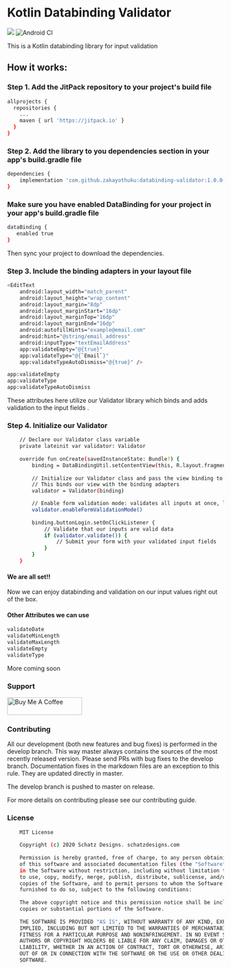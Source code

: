 # Kotlin Databinding Validator

[![](https://jitpack.io/v/schatzlabs/databinding-validator.svg)](https://jitpack.io/#schatzlabs/databinding-validator)
![Android CI](https://github.com/schatzlabs/databinding-validator/workflows/Android%20CI/badge.svg?branch=develop)

This is a Kotlin databinding library for input validation


## How it works:

### Step 1. Add the JitPack repository to your project's build file

```sh
allprojects {
  repositories {
    ...
    maven { url 'https://jitpack.io' }
  }
}
```

### Step 2. Add the library to you dependencies section in your app's build.gradle file

```sh
dependencies {
    implementation 'com.github.zakayothuku:databinding-validator:1.0.0-alpha01'
}
```

### Make sure you have enabled DataBinding for your project in your app's build.gradle file

```sh
dataBinding { 
   enabled true 
}
```

Then sync your project to download the dependencies.

### Step 3. Include the binding adapters in your layout file

```sh
<EditText
    android:layout_width="match_parent"
    android:layout_height="wrap_content"
    android:layout_margin="8dp"
    android:layout_marginStart="16dp"
    android:layout_marginTop="16dp"
    android:layout_marginEnd="16dp"
    android:autofillHints="example@email.com"
    android:hint="@string/email_address"
    android:inputType="textEmailAddress"
    app:validateEmpty="@{true}"
    app:validateType="@{`Email`}"
    app:validateTypeAutoDismiss="@{true}" />
```

```sh
app:validateEmpty 
app:validateType 
app:validateTypeAutoDismiss
```

These attributes here utilize our Validator library which binds and adds validation to the input fields .

### Step 4. Initialize our Validator

```sh
    // Declare our Validator class variable
    private lateinit var validator: Validator
    
    override fun onCreate(savedInstanceState: Bundle?) {
        binding = DataBindingUtil.setContentView(this, R.layout.fragment_login)
        
        // Initialize our Validator class and pass the view binding to our constructor
        // This binds our view with the binding adapters
        validator = Validator(binding)

        // Enable form validation mode: validates all inputs at once, like submit forms on web browsers
        validator.enableFormValidationMode()
        
        binding.buttonLogin.setOnClickListener {
            // Validate that our inputs are valid data
            if (validator.validate()) {
                // Submit your form with your validated input fields
            }
        }
    }
```


#### We are all set!!

Now we can enjoy databinding and validation on our input values right out of the box.

#### Other Attributes we can use

```sh
validateDate
validateMinLength
validateMaxLength
validateEmpty
validateType
```

More coming soon

### Support

<a href="https://www.buymeacoffee.com/zakayothuku" target="_blank"><img src="https://cdn.buymeacoffee.com/buttons/v2/default-black.png" alt="Buy Me A Coffee" style="height: 41px !important;width: 174px !important;" ></a>

### Contributing

All our development (both new features and bug fixes) is performed in the develop branch. This way master always contains the sources of the most recently released version. Please send PRs with bug fixes to the develop branch. Documentation fixes in the markdown files are an exception to this rule. They are updated directly in master.

The develop branch is pushed to master on release.

For more details on contributing please see our contributing guide.

### License

```sh
    MIT License
    
    Copyright (c) 2020 Schatz Designs. schatzdesigns.com
    
    Permission is hereby granted, free of charge, to any person obtaining a copy
    of this software and associated documentation files (the "Software"), to deal
    in the Software without restriction, including without limitation the rights
    to use, copy, modify, merge, publish, distribute, sublicense, and/or sell
    copies of the Software, and to permit persons to whom the Software is
    furnished to do so, subject to the following conditions:
    
    The above copyright notice and this permission notice shall be included in all
    copies or substantial portions of the Software.
    
    THE SOFTWARE IS PROVIDED "AS IS", WITHOUT WARRANTY OF ANY KIND, EXPRESS OR
    IMPLIED, INCLUDING BUT NOT LIMITED TO THE WARRANTIES OF MERCHANTABILITY,
    FITNESS FOR A PARTICULAR PURPOSE AND NONINFRINGEMENT. IN NO EVENT SHALL THE
    AUTHORS OR COPYRIGHT HOLDERS BE LIABLE FOR ANY CLAIM, DAMAGES OR OTHER
    LIABILITY, WHETHER IN AN ACTION OF CONTRACT, TORT OR OTHERWISE, ARISING FROM,
    OUT OF OR IN CONNECTION WITH THE SOFTWARE OR THE USE OR OTHER DEALINGS IN THE
    SOFTWARE.
```
